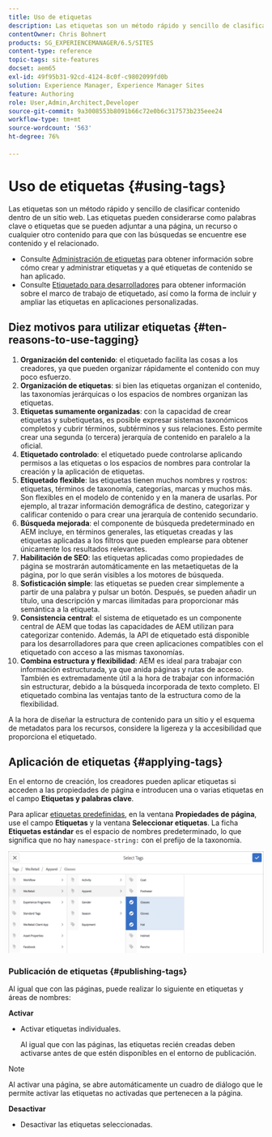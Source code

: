 ```yaml
---
title: Uso de etiquetas
description: Las etiquetas son un método rápido y sencillo de clasificar contenido dentro de un sitio web.
contentOwner: Chris Bohnert
products: SG_EXPERIENCEMANAGER/6.5/SITES
content-type: reference
topic-tags: site-features
docset: aem65
exl-id: 49f95b31-92cd-4124-8c0f-c9802099fd0b
solution: Experience Manager, Experience Manager Sites
feature: Authoring
role: User,Admin,Architect,Developer
source-git-commit: 9a3008553b8091b66c72e0b6c317573b235eee24
workflow-type: tm+mt
source-wordcount: '563'
ht-degree: 76%

---
```



# Uso de etiquetas {#using-tags}

Las etiquetas son un método rápido y sencillo de clasificar contenido dentro de un sitio web. Las etiquetas pueden considerarse como palabras clave o etiquetas que se pueden adjuntar a una página, un recurso o cualquier otro contenido para que con las búsquedas se encuentre ese contenido y el relacionado.

* Consulte [Administración de etiquetas](/help/sites-administering/tags.md) para obtener información sobre cómo crear y administrar etiquetas y a qué etiquetas de contenido se han aplicado.
* Consulte [Etiquetado para desarrolladores](/help/sites-developing/tags.md) para obtener información sobre el marco de trabajo de etiquetado, así como la forma de incluir y ampliar las etiquetas en aplicaciones personalizadas.

## Diez motivos para utilizar etiquetas {#ten-reasons-to-use-tagging}

1. **Organización del contenido**: el etiquetado facilita las cosas a los creadores, ya que pueden organizar rápidamente el contenido con muy poco esfuerzo.
1. **Organización de etiquetas**: si bien las etiquetas organizan el contenido, las taxonomías jerárquicas o los espacios de nombres organizan las etiquetas.
1. **Etiquetas sumamente organizadas**: con la capacidad de crear etiquetas y subetiquetas, es posible expresar sistemas taxonómicos completos y cubrir términos, subtérminos y sus relaciones. Esto permite crear una segunda (o tercera) jerarquía de contenido en paralelo a la oficial.
1. **Etiquetado controlado**: el etiquetado puede controlarse aplicando permisos a las etiquetas o los espacios de nombres para controlar la creación y la aplicación de etiquetas.
1. **Etiquetado flexible**: las etiquetas tienen muchos nombres y rostros: etiquetas, términos de taxonomía, categorías, marcas y muchos más. Son flexibles en el modelo de contenido y en la manera de usarlas. Por ejemplo, al trazar información demográfica de destino, categorizar y calificar contenido o para crear una jerarquía de contenido secundario.
1. **Búsqueda mejorada**: el componente de búsqueda predeterminado en AEM incluye, en términos generales, las etiquetas creadas y las etiquetas aplicadas a los filtros que pueden emplearse para obtener únicamente los resultados relevantes.
1. **Habilitación de SEO**: las etiquetas aplicadas como propiedades de página se mostrarán automáticamente en las metaetiquetas de la página, por lo que serán visibles a los motores de búsqueda.
1. **Sofisticación simple**: las etiquetas se pueden crear simplemente a partir de una palabra y pulsar un botón. Después, se pueden añadir un título, una descripción y marcas ilimitadas para proporcionar más semántica a la etiqueta.
1. **Consistencia central**: el sistema de etiquetado es un componente central de AEM que todas las capacidades de AEM utilizan para categorizar contenido. Además, la API de etiquetado está disponible para los desarrolladores para que creen aplicaciones compatibles con el etiquetado con acceso a las mismas taxonomías.
1. **Combina estructura y flexibilidad**: AEM es ideal para trabajar con información estructurada, ya que anida páginas y rutas de acceso. También es extremadamente útil a la hora de trabajar con información sin estructurar, debido a la búsqueda incorporada de texto completo. El etiquetado combina las ventajas tanto de la estructura como de la flexibilidad.

A la hora de diseñar la estructura de contenido para un sitio y el esquema de metadatos para los recursos, considere la ligereza y la accesibilidad que proporciona el etiquetado.

## Aplicación de etiquetas   {#applying-tags}

En el entorno de creación, los creadores pueden aplicar etiquetas si acceden a las propiedades de página e introducen una o varias etiquetas en el campo **Etiquetas y palabras clave**.

Para aplicar [etiquetas predefinidas](/help/sites-administering/tags.md), en la ventana **Propiedades de página**, use el campo **Etiquetas** y la ventana **Seleccionar etiquetas**. La ficha **Etiquetas estándar** es el espacio de nombres predeterminado, lo que significa que no hay `namespace-string:` con el prefijo de la taxonomía.

![Ventana Seleccionar etiquetas; utilice el botón X para anular la selección de las etiquetas seleccionadas actualmente](assets/chlimage_1-41.png)

### Publicación de etiquetas {#publishing-tags}

Al igual que con las páginas, puede realizar lo siguiente en etiquetas y áreas de nombres:

**Activar**

* Activar etiquetas individuales.

  Al igual que con las páginas, las etiquetas recién creadas deben activarse antes de que estén disponibles en el entorno de publicación.

>[!NOTE]
>
>Al activar una página, se abre automáticamente un cuadro de diálogo que le permite activar las etiquetas no activadas que pertenecen a la página.

**Desactivar**

* Desactivar las etiquetas seleccionadas.
